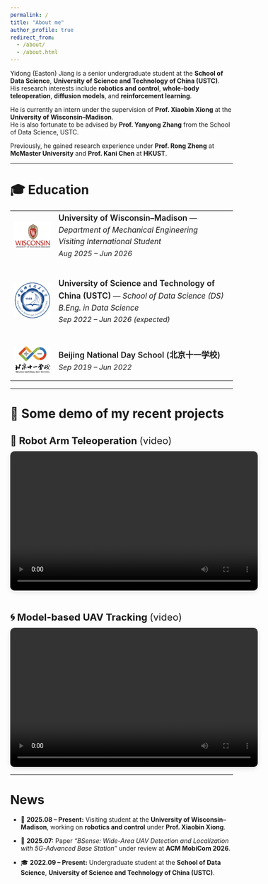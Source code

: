 ```yaml
---
permalink: /
title: "About me"
author_profile: true
redirect_from: 
  - /about/
  - /about.html
---
```


Yidong (Easton) Jiang is a senior undergraduate student at the **School of Data Science**, **University of Science and Technology of China (USTC)**.  
His research interests include **robotics and control**, **whole-body teleoperation**, **diffusion models**, and **reinforcement learning**.

He is currently an intern under the supervision of **Prof. Xiaobin Xiong** at the **University of Wisconsin–Madison**.  
He is also fortunate to be advised by **Prof. Yanyong Zhang** from the School of Data Science, USTC.

Previously, he gained research experience under **Prof. Rong Zheng** at **McMaster University** and **Prof. Kani Chen** at **HKUST**.

---


🎓 Education
======
<table style="width:100%; border-collapse:collapse; border:none; font-size:17px; line-height:1.55;">
  <!-- UW–Madison -->
  <tr style="border:none;">
    <td style="width:20%; vertical-align:middle; text-align:center; border:none;">
      <img src="files/uwmadison_logo.png" alt="UW–Madison Logo" width="110" style="margin-top:4px;">
    </td>
    <td style="vertical-align:middle; border:none;">
      <span style="font-size:18px; font-weight:600;">University of Wisconsin–Madison</span> — <i>Department of Mechanical Engineering</i><br>
      <i>Visiting International Student</i><br>
      <span style="font-size:16px;"><i>Aug 2025 – Jun 2026</i></span>
    </td>
  </tr>

  <tr style="height:35px; border:none;"></tr>

  <!-- USTC -->
  <tr style="border:none;">
    <td style="width:20%; vertical-align:middle; text-align:center; border:none;">
      <img src="files/ustc_logo.png" alt="USTC Logo" width="110" style="margin-top:4px;">
    </td>
    <td style="vertical-align:middle; border:none;">
      <span style="font-size:18px; font-weight:600;">University of Science and Technology of China (USTC)</span> — <i>School of Data Science (DS)</i><br>
      <i>B.Eng. in Data Science</i><br>
      <span style="font-size:16px;"><i>Sep 2022 – Jun 2026 (expected)</i></span>
    </td>
  </tr>

  <tr style="height:35px; border:none;"></tr>

  <!-- Beijing 11 School -->
  <tr style="border:none;">
    <td style="width:20%; vertical-align:middle; text-align:center; border:none;">
      <img src="files/bnds_logo.png" alt="Beijing National Day School Logo" width="105" style="margin-top:4px;">
    </td>
    <td style="vertical-align:middle; border:none;">
      <span style="font-size:18px; font-weight:600;">Beijing National Day School (北京十一学校)</span><br>
      <span style="font-size:16px;"><i>Sep 2019 – Jun 2022</i></span>
    </td>
  </tr>
</table>



  
---

🎥 Some demo of my recent projects
======
<h3 style="font-size:22px; font-weight:700; margin-bottom:0.5em; margin-top:1.4em;">
🤖 <a href="https://github.com/1EastonJ/vive_piper" style="text-decoration:none; color:inherit;">Robot Arm Teleoperation</a> <span style="font-weight:400;">(video)</span>
</h3>
<video width="560" height="315" controls style="border-radius:10px; box-shadow:0 4px 12px rgba(0,0,0,0.1);">
  <source src="files/piper_teleop.mp4" type="video/mp4">
  Your browser does not support the video tag.
</video>

<h3 style="font-size:22px; font-weight:700; margin-bottom:0.5em; margin-top:2em;">
🌀 Model-based UAV Tracking <span style="font-weight:400;">(video)</span>
</h3>
<video width="560" height="315" controls style="border-radius:10px; box-shadow:0 4px 12px rgba(0,0,0,0.1);">
  <source src="files/UAV_tracking.mp4" type="video/mp4">
  Your browser does not support the video tag.
</video>

---

News
======
- 🧠 **2025.08 – Present:** Visiting student at the **University of Wisconsin–Madison**, working on **robotics and control** under **Prof. Xiaobin Xiong**.  

- 📄 **2025.07:** Paper *“BSense: Wide-Area UAV Detection and Localization with 5G-Advanced Base Station”* under review at **ACM MobiCom 2026**.  

- 🎓 **2022.09 – Present:** Undergraduate student at the **School of Data Science**, **University of Science and Technology of China (USTC)**.
 




